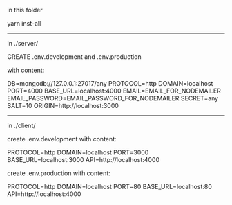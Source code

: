 in this folder

yarn inst-all

---

in ./server/

CREATE .env.development and .env.production

with content:

DB=mongodb://127.0.0.1:27017/any
PROTOCOL=http
DOMAIN=localhost
PORT=4000
BASE_URL=localhost:4000
EMAIL=EMAIL_FOR_NODEMAILER
EMAIL_PASSWORD=EMAIL_PASSWORD_FOR_NODEMAILER
SECRET=any
SALT=10
ORIGIN=http://localhost:3000

---

in ./client/

create .env.development with content:

PROTOCOL=http
DOMAIN=localhost
PORT=3000
BASE_URL=localhost:3000
API=http://localhost:4000

create .env.production with content:

PROTOCOL=http
DOMAIN=localhost
PORT=80
BASE_URL=localhost:80
API=http://localhost:4000
